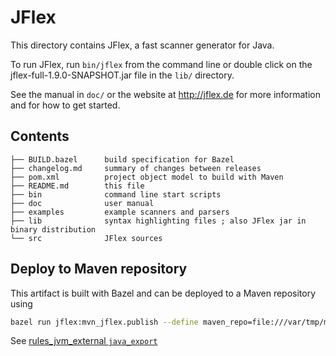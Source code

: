 # JFlex

This directory contains JFlex, a fast scanner generator for Java.

To run JFlex, run `bin/jflex` from the command line or double click on the
jflex-full-1.9.0-SNAPSHOT.jar file in the `lib/` directory.

See the manual in `doc/` or the website at <http://jflex.de> for more
information and for how to get started.


## Contents

    ├── BUILD.bazel      build specification for Bazel
    ├── changelog.md     summary of changes between releases
    ├── pom.xml          project object model to build with Maven
    ├── README.md        this file
    ├── bin              command line start scripts
    ├── doc              user manual
    ├── examples         example scanners and parsers
    ├── lib              syntax highlighting files ; also JFlex jar in binary distribution
    └── src              JFlex sources

## Deploy to Maven repository

This artifact is built with Bazel and can be deployed to a Maven repository using

```sh
bazel run jflex:mvn_jflex.publish --define maven_repo=file:///var/tmp/mvnrepo
```

See [rules_jvm_external `java_export`](https://github.com/bazelbuild/rules_jvm_external/blob/master/docs/api.md#java_export)
